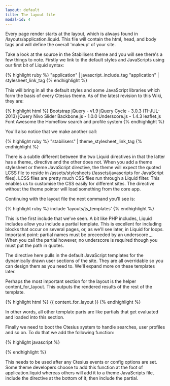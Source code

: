 ```yaml
---
layout: default
title: The layout file
modal-id: 4
---
```

Every page render starts at the layout, which is always found in /layouts/application.liquid. This file will contain the html, head, and body tags and will define the overall 'makeup' of your site.

Take a look at the source in the Stabilisers theme and you will see there's a few things to note. Firstly we link to the default styles and JavaScripts using our first bit of Liquid syntax:

{% highlight ruby %}
"application" | javascript_include_tag
"application" | stylesheet_link_tag
{% endhighlight %}

This will bring in all the default styles and some JavaScript libraries which form the basis of every Ctesius theme. As of the latest revision to this Wiki, they are:

{% highlight html %}
Bootstrap
jQuery - v1.9
jQuery Cycle - 3.0.3 (11-JUL-2013)
jQuery Nivo Slider
Backbone.js - 1.0.0
Underscore.js - 1.4.3
leaflet.js
Font Awesome
the Homeflow search and profile system
{% endhighlight %}

You'll also notice that we make another call:

{% highlight ruby %}
  "stabilisers" | theme_stylesheet_link_tag
{% endhighlight %}

There is a subtle different between the two Liquid directives in that the latter has a theme_ directive and the other does not. When you add a theme stylesheet or theme JavaScript directive, the theme will expect the quoted LCSS file to reside in /assets/stylesheets (/assets/javascripts for JavaScript files). LCSS files are pretty much CSS files run through a Liquid filter. This enables us to customise the CSS easily for different sites. The directive without the theme pointer will load something from the core app.

Continuing with the layout file the next command you'll see is:

{% highlight ruby %}
  include 'layouts/js_templates'
{% endhighlight %}

This is the first include that we've seen. A bit like PHP includes, Liquid includes allow you include a partial template. This is excellent for including blocks that occur on several pages, or, as we'll see later, in Liquid for loops. Important point: partial names must be preceeded by an underscore _. When you call the partial however, no underscore is required though you must put the path in quotes.

The directive here pulls in the default JavaScript templates for the dynamically drawn user sections of the site. They are all overridable so you can design them as you need to. We'll expand more on these templates later.

Perhaps the most important section for the layout is the helper content_for_layout. This outputs the rendered results of the rest of the template.

{% highlight html %}
  {{ content_for_layout }}
{% endhighlight %}

In other words, all other template parts are like partials that get evaluated and loaded into this section.

Finally we need to boot the Ctesius system to handle searches, user profiles and so on. To do that we add the following function:

{% highlight javascript %}
<script type="text/javascript">
  $(document).ready(function(){ 
    Ctesius.init()
  });
</script>
{% endhighlight %}

This needs to be used after any Ctesius events or config options are set. Some theme developers choose to add this function at the foot of application.liquid whereas others will add it to a theme JavaScripts file, include the directive at the bottom of it, then include the partial.